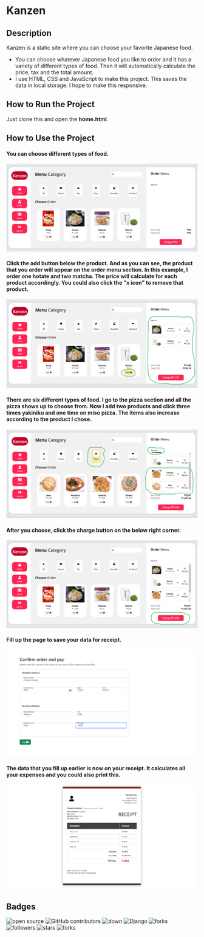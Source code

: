 # Kanzen

## Description
Kanzen is a static site where you can choose your favorite Japanese food.

- You can choose whatever Japanese food you like to order and it has a variety of different types of food. Then it will automatically calculate the price, tax and the total amount.
- I use HTML, CSS and JavaScript to make this project. This saves the data in local storage.  I hope to make this responsive.

## How to Run the Project
Just clone this and open the **home.html**.

## How to Use the Project
#### You can choose different types of food.
![none](screenshots/1.png?raw=true)
#### Click the add button below the product. And as you can see, the product that you order will appear on the order menu section. In this example, I order one hotate and two matcha. The price will calculate for each product accordingly. You could also click the "x icon" to remove that product.
![none](screenshots/2.png?raw=true)
#### There are six different types of food. I go to the pizza section and all the pizza shows up to choose from. Now I add two products and click three times yakiniku and one time on miso pizza. The items also increase according to the product I chose. 
![none](screenshots/3.png?raw=true)
#### After you choose, click the charge button on the below right corner.
![none](screenshots/4.png?raw=true)
#### Fill up the page to save your data for receipt.
![none](screenshots/6.png?raw=true)
#### The data that you fill up earlier is now on your receipt. It calculates all your expenses and you could also print this.
![none](screenshots/5.png?raw=true)

## Badges
![open source](https://img.shields.io/badge/Open%20Source-%F0%9F%92%9A-white)
![GitHub contributors](https://img.shields.io/github/contributors/Llanz-dev/Kanzen)
![down](https://img.shields.io/github/downloads/Llanz-dev/Kanzen/total)
![Django](https://img.shields.io/badge/django-4.1.1-brightgreen)
![forks](https://img.shields.io/github/last-commit/Llanz-dev/Kanzen)
![followers](https://img.shields.io/github/followers/Llanz-dev?style=social)
![stars](https://img.shields.io/github/stars/Llanz-dev?style=social)
![forks](https://img.shields.io/github/forks/Llanz-dev/Kanzen?style=social)
